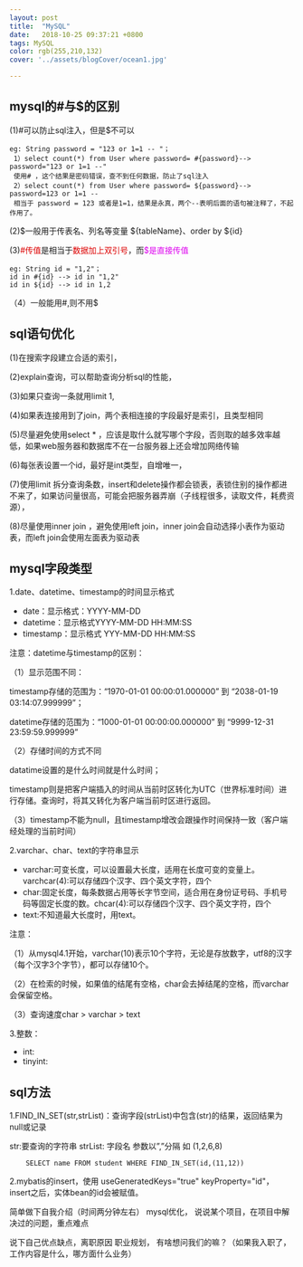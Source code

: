 ```yaml
---
layout: post
title:  "MySQL"
date:   2018-10-25 09:37:21 +0800
tags: MySQL
color: rgb(255,210,132)
cover: '../assets/blogCover/ocean1.jpg'

---
```


## mysql的#与$的区别
 (1)#可以防止sql注入，但是$不可以
 ```
eg: String password = "123 or 1=1 -- "；
  1）select count(*) from User where password= #{password}--> password="123 or 1=1 --"
  使用# ，这个结果是密码错误，查不到任何数据，防止了sql注入
  2）select count(*) from User where password= ${password}--> password=123 or 1=1 --
  相当于 password = 123 或者是1=1，结果是永真，两个--表明后面的语句被注释了，不起作用了。
 ```
 (2)$一般用于传表名、列名等变量 ${tableName}、order by ${id}

 (3)<font color="#dd0000">#传值</font>是相当于<font color="#dd0000">数据加上双引号</font>，而<font color="#dd00ef">$是直接传值</font>
 ```
eg: String id = "1,2"；
 id in #{id} --> id in "1,2"
 id in ${id} --> id in 1,2
 ```
（4）一般能用#,则不用$

## sql语句优化

(1)在搜索字段建立合适的索引，

(2)explain查询，可以帮助查询分析sql的性能，

(3)如果只查询一条就用limit 1,

(4)如果表连接用到了join，两个表相连接的字段最好是索引，且类型相同

(5)尽量避免使用select * ，应该是取什么就写哪个字段，否则取的越多效率越低，如果web服务器和数据库不在一台服务器上还会增加网络传输

(6)每张表设置一个id，最好是int类型，自增唯一，

(7)使用limit 拆分查询条数，insert和delete操作都会锁表，表锁住别的操作都进不来了，如果访问量很高，可能会把服务器弄崩（子线程很多，读取文件，耗费资源），

(8)尽量使用inner join ，避免使用left join，inner join会自动选择小表作为驱动表，而left join会使用左面表为驱动表



## mysql字段类型

1.date、datetime、timestamp的时间显示格式

* date：显示格式：YYYY-MM-DD
* datetime：显示格式YYYY-MM-DD HH:MM:SS
* timestamp：显示格式 YYY-MM-DD HH:MM:SS

注意：datetime与timestamp的区别：

（1）显示范围不同：

timestamp存储的范围为：“1970-01-01 00:00:01.000000” 到 “2038-01-19 03:14:07.999999”；

datetime存储的范围为：“1000-01-01 00:00:00.000000” 到 “9999-12-31 23:59:59.999999”

（2）存储时间的方式不同

datatime设置的是什么时间就是什么时间；

timestamp则是把客户端插入的时间从当前时区转化为UTC（世界标准时间）进行存储。查询时，将其又转化为客户端当前时区进行返回。

（3）timestamp不能为null，且timestamp增改会跟操作时间保持一致（客户端经处理的当前时间）


2.varchar、char、text的字符串显示

* varchar:可变长度，可以设置最大长度，适用在长度可变的变量上。varchcar(4):可以存储四个汉字、四个英文字符，四个
* char:固定长度，每条数据占用等长字节空间，适合用在身份证号码、手机号码等固定长度的数。chcar(4):可以存储四个汉字、四个英文字符，四个
* text:不知道最大长度时，用text。

注意：

（1）从mysql4.1开始，varchar(10)表示10个字符，无论是存放数字，utf8的汉字（每个汉字3个字节），都可以存储10个。

（2）在检索的时候，如果值的结尾有空格，char会去掉结尾的空格，而varchar会保留空格。

（3）查询速度char > varchar > text

3.整数：

* int:
* tinyint:

## sql方法

1.FIND_IN_SET(str,strList)：查询字段(strList)中包含(str)的结果，返回结果为null或记录

str:要查询的字符串
strList: 字段名 参数以”,”分隔 如 (1,2,6,8)

```
    SELECT name FROM student WHERE FIND_IN_SET(id,(11,12))
```

2.mybatis的insert，使用 useGeneratedKeys="true" keyProperty="id"，insert之后，实体bean的id会被赋值。





















简单做下自我介绍（时间两分钟左右）
mysql优化，
说说某个项目，在项目中解决过的问题，重点难点

说下自己优点缺点，离职原因
职业规划，
有啥想问我们的嘛？（如果我入职了，工作内容是什么，哪方面什么业务）





